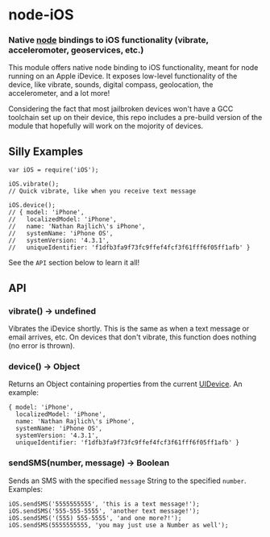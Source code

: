 node-iOS
========
### Native [node][Node] bindings to iOS functionality (vibrate, acceleromoter, geoservices, etc.)


This module offers native node binding to iOS functionality, meant for node running on an
Apple iDevice. It exposes low-level functionality of the device, like vibrate, sounds,
digital compass, geolocation, the accelerometer, and a lot more!

Considering the fact that most jailbroken devices won't have a GCC toolchain set up on their
device, this repo includes a pre-build version of the module that hopefully will work on the
mojority of devices.


Silly Examples
--------------

    var iOS = require('iOS');

    iOS.vibrate();
    // Quick vibrate, like when you receive text message

    iOS.device();
    // { model: 'iPhone',
    //   localizedModel: 'iPhone',
    //   name: 'Nathan Rajlich\'s iPhone',
    //   systemName: 'iPhone OS',
    //   systemVersion: '4.3.1',
    //   uniqueIdentifier: 'f1dfb3fa9f73fc9ffef4fcf3f61fff6f05ff1afb' }

    

See the `API` section below to learn it all!


API
---

### vibrate() -> undefined

Vibrates the iDevice shortly. This is the same as when a text message or email arrives, etc.
On devices that don't vibrate, this function does nothing (no error is thrown).

### device() -> Object

Returns an Object containing properties from the current [UIDevice][]. An example:

    { model: 'iPhone',
      localizedModel: 'iPhone',
      name: 'Nathan Rajlich\'s iPhone',
      systemName: 'iPhone OS',
      systemVersion: '4.3.1',
      uniqueIdentifier: 'f1dfb3fa9f73fc9ffef4fcf3f61fff6f05ff1afb' }

### sendSMS(number, message) -> Boolean

Sends an SMS with the specified `message` String to the specified `number`. Examples:

    iOS.sendSMS('5555555555', 'this is a text message!');
    iOS.sendSMS('555-555-5555', 'another text message!');
    iOS.sendSMS('(555) 555-5555', 'and one more?!');
    iOS.sendSMS(5555555555, 'you may just use a Number as well');


[Node]: http://nodejs.org
[UIDevice]: http://developer.apple.com/library/ios/#documentation/uikit/reference/UIDevice_Class/Reference/UIDevice.html
